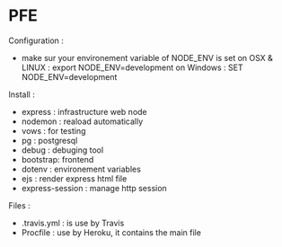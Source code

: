 # PFE

Configuration : 
- make sur your environement variable of NODE_ENV is set
    on OSX & LINUX : export NODE_ENV=development
    on Windows : SET NODE_ENV=development

Install :
- express : infrastructure web node
- nodemon : reaload automatically
- vows : for testing
- pg : postgresql
- debug : debuging tool
- bootstrap: frontend
- dotenv : environement variables
- ejs : render express html file
- express-session : manage http session

Files :
- .travis.yml : is use by Travis
- Procfile : use by Heroku, it contains the main file
